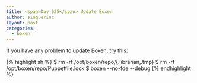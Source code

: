 ```yaml
---
title: <span>Day 025</span> Update Boxen
author: singuerinc
layout: post
categories:
  - boxen
---
```


If you have any problem to update Boxen, try this:

{% highlight sh %}
$ rm -rf /opt/boxen/repo/{.librarian,.tmp}
$ rm -rf /opt/boxen/repo/Puppetfile.lock
$ boxen --no-fde --debug
{% endhighlight %}
